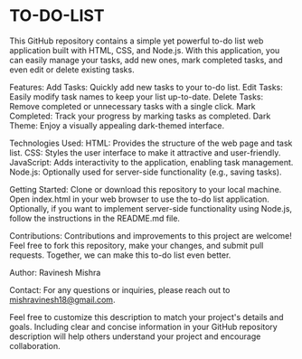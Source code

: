 # TO-DO-LIST
This GitHub repository contains a simple yet powerful to-do list web application built with HTML, CSS, and Node.js. With this application, you can easily manage your tasks, add new ones, mark completed tasks, and even edit or delete existing tasks.

Features:
Add Tasks: Quickly add new tasks to your to-do list.
Edit Tasks: Easily modify task names to keep your list up-to-date.
Delete Tasks: Remove completed or unnecessary tasks with a single click.
Mark Completed: Track your progress by marking tasks as completed.
Dark Theme: Enjoy a visually appealing dark-themed interface.

Technologies Used:
HTML: Provides the structure of the web page and task list.
CSS: Styles the user interface to make it attractive and user-friendly.
JavaScript: Adds interactivity to the application, enabling task management.
Node.js: Optionally used for server-side functionality (e.g., saving tasks).

Getting Started:
Clone or download this repository to your local machine.
Open index.html in your web browser to use the to-do list application.
Optionally, if you want to implement server-side functionality using Node.js, follow the instructions in the README.md file.

Contributions:
Contributions and improvements to this project are welcome! Feel free to fork this repository, make your changes, and submit pull requests. Together, we can make this to-do list even better.

Author:
Ravinesh Mishra


Contact:
For any questions or inquiries, please reach out to mishravinesh18@gmail.com.


Feel free to customize this description to match your project's details and goals. Including clear and concise information in your GitHub repository description will help others understand your project and encourage collaboration.
